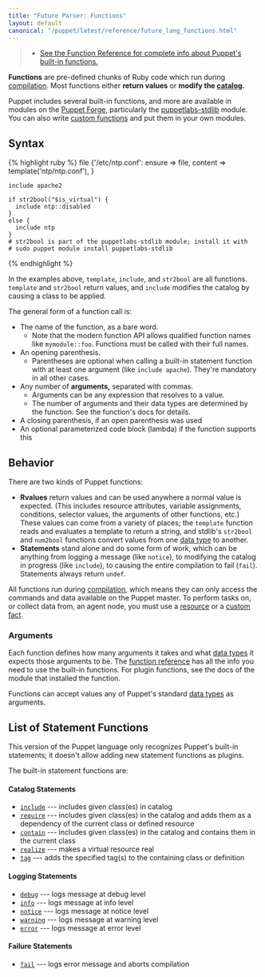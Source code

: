 ```yaml
---
title: "Future Parser: Functions"
layout: default
canonical: "/puppet/latest/reference/future_lang_functions.html"
---
```


[func_ref]: /references/latest/function.html
[forge]: http://forge.puppetlabs.com
[custom]: /guides/custom_functions.html
[stdlib]: http://forge.puppetlabs.com/puppetlabs/stdlib
[resource]: ./future_lang_resources.html
[custom_facts]: /facter/latest/custom_facts.html
[datatype]: ./future_lang_datatypes.html
[catalog]: ./future_lang_summary.html#compilation-and-catalogs

> * [See the Function Reference for complete info about Puppet's built-in functions.][func_ref]

**Functions** are pre-defined chunks of Ruby code which run during [compilation][catalog]. Most functions either **return values** or **modify the [catalog][].**

Puppet includes several built-in functions, and more are available in modules on the [Puppet Forge][forge], particularly the [puppetlabs-stdlib][stdlib] module. You can also write [custom functions][custom] and put them in your own modules.

Syntax
-----

{% highlight ruby %}
    file {'/etc/ntp.conf':
      ensure  => file,
      content => template('ntp/ntp.conf'),
    }

    include apache2

    if str2bool("$is_virtual") {
      include ntp::disabled
    }
    else {
      include ntp
    }
    # str2bool is part of the puppetlabs-stdlib module; install it with
    # sudo puppet module install puppetlabs-stdlib
{% endhighlight %}

In the examples above, `template`, `include`, and `str2bool` are all functions. `template` and `str2bool` return values, and `include` modifies the catalog by causing a class to be applied.

The general form of a function call is:

* The name of the function, as a bare word.
    * Note that the modern function API allows qualified function names like `mymodule::foo`. Functions must be called with their full names.
* An opening parenthesis.
    * Parentheses are optional when calling a built-in statement function with at least one argument (like `include apache`). They're mandatory in all other cases.
* Any number of **arguments,** separated with commas.
    * Arguments can be any expression that resolves to a value.
    * The number of arguments and their data types are determined by the function. See the function's docs for details.
* A closing parenthesis, if an open parenthesis was used
* An optional parameterized code block (lambda) if the function supports this


Behavior
-----

There are two kinds of Puppet functions:

* **Rvalues** return values and can be used anywhere a normal value is expected. (This includes resource attributes, variable assignments, conditions, selector values, the arguments of other functions, etc.) These values can come from a variety of places; the `template` function reads and evaluates a template to return a string, and stdlib's `str2bool` and `num2bool` functions convert values from one [data type][datatype] to another.
* **Statements** stand alone and do some form of work, which can be anything from logging a message (like `notice`), to modifying the catalog in progress (like `include`), to causing the entire compilation to fail (`fail`). Statements always return `undef`.

All functions run during [compilation][catalog], which means they can only access the commands and data available on the Puppet master. To perform tasks on, or collect data from, an agent node, you must use a [resource][] or a [custom fact][custom_facts].

### Arguments

Each function defines how many arguments it takes and what [data types][datatype] it expects those arguments to be. The [function reference][func_ref] has all the info you need to use the built-in functions. For plugin functions, see the docs of the module that installed the function.

Functions can accept values any of Puppet's standard [data types][datatype] as arguments.

List of Statement Functions
-----

This version of the Puppet language only recognizes Puppet's built-in statements; it doesn't allow adding new statement functions as plugins.

The built-in statement functions are:

#### Catalog Statements

* [`include`](/references/3.7.latest/function.html#include) --- includes given class(es) in catalog
* [`require`](/references/3.7.latest/function.html#require) --- includes given class(es) in the catalog and adds them as a dependency of the current class or defined resource
* [`contain`](/references/3.7.latest/function.html#contain) --- includes given class(es) in the catalog and contains them in the current class
* [`realize`](/references/3.7.latest/function.html#realize) --- makes a virtual resource real
* [`tag`](/references/3.7.latest/function.html#tag) --- adds the specified tag(s) to the containing class or definition

#### Logging Statements

* [`debug`](/references/3.7.latest/function.html#debug) --- logs message at debug level
* [`info`](/references/3.7.latest/function.html#info) --- logs message at info level
* [`notice`](/references/3.7.latest/function.html#notice) --- logs message at notice level
* [`warning`](/references/3.7.latest/function.html#warning) --- logs message at warning level
* [`error`](/references/3.7.latest/function.html#error) --- logs message at error level

#### Failure Statements

* [`fail`](/references/3.7.latest/function.html#fail) --- logs error message and aborts compilation
